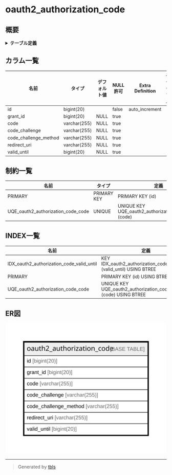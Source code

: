 # oauth2_authorization_code

## 概要

<details>
<summary><strong>テーブル定義</strong></summary>

```sql
CREATE TABLE `oauth2_authorization_code` (
  `id` bigint(20) NOT NULL AUTO_INCREMENT,
  `grant_id` bigint(20) DEFAULT NULL,
  `code` varchar(255) DEFAULT NULL,
  `code_challenge` varchar(255) DEFAULT NULL,
  `code_challenge_method` varchar(255) DEFAULT NULL,
  `redirect_uri` varchar(255) DEFAULT NULL,
  `valid_until` bigint(20) DEFAULT NULL,
  PRIMARY KEY (`id`),
  UNIQUE KEY `UQE_oauth2_authorization_code_code` (`code`),
  KEY `IDX_oauth2_authorization_code_valid_until` (`valid_until`)
) ENGINE=InnoDB DEFAULT CHARSET=utf8mb4 ROW_FORMAT=DYNAMIC
```

</details>

## カラム一覧

| 名前                    | タイプ          | デフォルト値       | NULL許可   | Extra Definition | 子テーブル      | 親テーブル      | コメント     |
| --------------------- | ------------ | ------------ | -------- | ---------------- | ---------- | ---------- | -------- |
| id                    | bigint(20)   |              | false    | auto_increment   |            |            |          |
| grant_id              | bigint(20)   | NULL         | true     |                  |            |            |          |
| code                  | varchar(255) | NULL         | true     |                  |            |            |          |
| code_challenge        | varchar(255) | NULL         | true     |                  |            |            |          |
| code_challenge_method | varchar(255) | NULL         | true     |                  |            |            |          |
| redirect_uri          | varchar(255) | NULL         | true     |                  |            |            |          |
| valid_until           | bigint(20)   | NULL         | true     |                  |            |            |          |

## 制約一覧

| 名前                                 | タイプ         | 定義                                                   |
| ---------------------------------- | ----------- | ---------------------------------------------------- |
| PRIMARY                            | PRIMARY KEY | PRIMARY KEY (id)                                     |
| UQE_oauth2_authorization_code_code | UNIQUE      | UNIQUE KEY UQE_oauth2_authorization_code_code (code) |

## INDEX一覧

| 名前                                        | 定義                                                                      |
| ----------------------------------------- | ----------------------------------------------------------------------- |
| IDX_oauth2_authorization_code_valid_until | KEY IDX_oauth2_authorization_code_valid_until (valid_until) USING BTREE |
| PRIMARY                                   | PRIMARY KEY (id) USING BTREE                                            |
| UQE_oauth2_authorization_code_code        | UNIQUE KEY UQE_oauth2_authorization_code_code (code) USING BTREE        |

## ER図

![er](oauth2_authorization_code.svg)

---

> Generated by [tbls](https://github.com/k1LoW/tbls)
